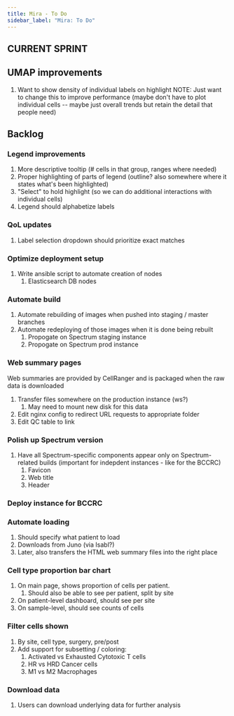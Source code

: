 ```yaml
---
title: Mira - To Do
sidebar_label: "Mira: To Do"
---
```


## CURRENT SPRINT

## UMAP improvements

1. Want to show density of individual labels on highlight
   NOTE: Just want to change this to improve performance (maybe don't have to plot individual cells -- maybe just overall trends but retain the detail that people need)

## Backlog

### Legend improvements

1. More descriptive tooltip (# cells in that group, ranges where needed)
2. Proper highlighting of parts of legend (outline? also somewhere where it states what's been highlighted)
3. "Select" to hold highlight (so we can do additional interactions with individual cells)
4. Legend should alphabetize labels

### QoL updates

1. Label selection dropdown should prioritize exact matches

### Optimize deployment setup

1. Write ansible script to automate creation of nodes
   1. Elasticsearch DB nodes

### Automate build

1. Automate rebuilding of images when pushed into staging / master branches
2. Automate redeploying of those images when it is done being rebuilt
   1. Propogate on Spectrum staging instance
   2. Propogate on Spectrum prod instance

### Web summary pages

Web summaries are provided by CellRanger and is packaged when the raw data is downloaded

1. Transfer files somewhere on the production instance (ws?)
   1. May need to mount new disk for this data
2. Edit nginx config to redirect URL requests to appropriate folder
3. Edit QC table to link

### Polish up Spectrum version

1. Have all Spectrum-specific components appear only on Spectrum-related builds (important for indepdent instances - like for the BCCRC)
   1. Favicon
   2. Web title
   3. Header

### Deploy instance for BCCRC

### Automate loading

1. Should specify what patient to load
2. Downloads from Juno (via Isabl?)
3. Later, also transfers the HTML web summary files into the right place

### Cell type proportion bar chart

1. On main page, shows proportion of cells per patient.
   1. Should also be able to see per patient, split by site
2. On patient-level dashboard, should see per site
3. On sample-level, should see counts of cells

### Filter cells shown

1. By site, cell type, surgery, pre/post
1. Add support for subsetting / coloring:
   1. Activated vs Exhausted Cytotoxic T cells
   2. HR vs HRD Cancer cells
   3. M1 vs M2 Macrophages

### Download data

1. Users can download underlying data for further analysis
